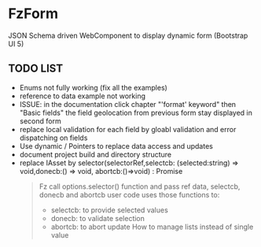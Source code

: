 # FzForm

JSON Schema driven WebComponent to display dynamic form (Bootstrap UI 5)    

## TODO LIST

- Enums not fully working (fix all the examples)
- reference to data example not working
- ISSUE: in the documentation click chapter "'format' keyword" then "Basic fields"
    the field geolocation from previous form stay displayed in second form
- replace local validation for each field by gloabl validation and error dispatching on fields 
- Use dynamic / Pointers to replace data access and updates
- document project build and directory structure 
- replace IAsset by selector(selectorRef,selectcb: (selected:string) => void,donecb:() => void, abortcb:()=>void) : Promise<void> 
    > Fz call options.selector() function and pass ref data, selectcb, donecb and abortcb
    > user code uses those functions to:
    >    - selectcb: to provide selected values
    >    - donecb: to validate selection
    >    - abortcb: to abort update
    >How to manage lists instead of single value